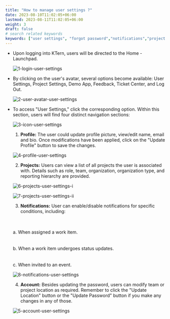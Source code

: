 ```yaml
---
title: "How to manage user settings ?"
date: 2023-08-10T11:02:05+06:00
lastmod: 2023-08-11T11:02:05+06:00
weight: 3
draft: false
# search related keywords
keywords: ["user settings", "forgot password","notifications","project settings"]
---
```


<ul>
<li>
Upon logging into KTern, users will be directed to the Home - Launchpad. 
</li>
 
![1-login-user-settings](https://storage.googleapis.com/ktern-public-files/product-documentation/Digital%20Projects/User%20Settings/1-login-user-settings.png)

<li>
By clicking on the user's avatar, several options become available: User Settings, Project Settings, Demo App, Feedback, Ticket Center, and Log Out.
</li>

![2-user-avatar-user-settings](https://storage.googleapis.com/ktern-public-files/product-documentation/Digital%20Projects/User%20Settings/2-user-avatar-user-settings.png)

<li>
To access "User Settings," click the corresponding option. Within this section, users will find four distinct navigation sections:
</li>

![3-icon-user-settings](https://storage.googleapis.com/ktern-public-files/product-documentation/Digital%20Projects/User%20Settings/3-icon-user-settings.png)

1. **Profile:** The user could update profile picture, view/edit name, email and bio. Once modifications have been applied, click on the "Update Profile" button to save the changes.

![4-profile-user-settings](https://storage.googleapis.com/ktern-public-files/product-documentation/Digital%20Projects/User%20Settings/4-profile-user-settings.png)

2. **Projects:** Users can view a list of all projects the user is associated with. Details such as role, team, organization, organization type, and reporting hierarchy are provided.

![6-projects-user-settings-i](https://storage.googleapis.com/ktern-public-files/product-documentation/Digital%20Projects/User%20Settings/6-projects-user-settings-i.png)

![7-projects-user-settings-ii](https://storage.googleapis.com/ktern-public-files/product-documentation/Digital%20Projects/User%20Settings/7-projects-user-settings-ii.png)

3. **Notifications:** User can enable/disable notifications for specific conditions, including: 

<br>   </br> a. When assigned a work item. </br>
<br>   </br> b. When a work item undergoes status updates. </br>
<br>   </br> c. When invited to an event. </br>

![8-notifications-user-settings](https://storage.googleapis.com/ktern-public-files/product-documentation/Digital%20Projects/User%20Settings/8-notifications-user-settings.png)

4. **Account:** Besides updating the password, users can modify team or project location as required. Remember to click the "Update Location" button or the "Update Password" button if you make any changes in any of those.

![5-account-user-settings](https://storage.googleapis.com/ktern-public-files/product-documentation/Digital%20Projects/User%20Settings/5-account-user-settings.png)

</ul>
